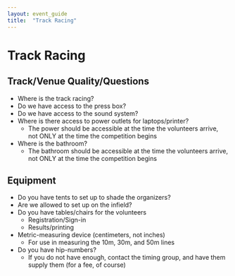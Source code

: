 ```yaml
---
layout: event_guide
title:  "Track Racing"
---
```


# Track Racing

## Track/Venue Quality/Questions

* Where is the track racing?
* Do we have access to the press box?
* Do we have access to the sound system?
* Where is there access to power outlets for laptops/printer?
  * The power should be accessible at the time the volunteers arrive, not ONLY at the time the competition begins
* Where is the bathroom?
  * The bathroom should be accessible at the time the volunteers arrive, not ONLY at the time the competition begins

## Equipment

* Do you have tents to set up to shade the organizers?
* Are we allowed to set up on the infield?
* Do you have tables/chairs for the volunteers
  * Registration/Sign-in
  * Results/printing
* Metric-measuring device (centimeters, not inches)
  * For use in measuring the 10m, 30m, and 50m lines
* Do you have hip-numbers?
  * If you do not have enough, contact the timing group, and have them supply them (for a fee, of course)

